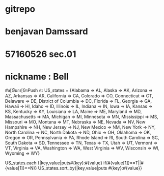 # gitrepo
# benjavan Damssard
# 57160526 sec.01
# nickname : Bell 
#ล[Gืมกา[GรPush ค่ะ US_states = {Alabama => AL, Alaska => AK, Arizona => AZ, Arkansas => AR, California => CA, Colorado => CO, Connecticut => CT, Delaware => DE, District of Columbia => DC, Florida => FL, Georgia => GA, Hawaii => HI, Idaho => ID, Illinois => IL, Indiana => IN, Iowa => IA, Kansas => KS, Kentucky => KY, Louisiana => LA, Maine => ME, Maryland => MD, Massachusetts => MA, Michigan => MI, Minnesota => MN, Mississippi => MS, Missouri => MO, Montana => MT, Nebraska => NE, Nevada => NV, New Hampshire => NH, New Jersey => NJ, New Mexico => NM, New York => NY, North Carolina => NC, North Dakota => ND, Ohio => OH, Oklahoma => OK, Oregon => OR, Pennsylvania => PA, Rhode Island => RI, South Carolina => SC, South Dakota => SD, Tennessee => TN, Texas => TX, Utah => UT, Vermont => VT, Virginia => VA, Washington => WA, West Virginia => WV, Wisconsin => WI, Wyoming => WY}

US_states.each {|key,value|puts#{key}:#{value} if(#{value[1]}==T||#{value[1]}==N)} US_states.sort_by{|key,value|puts #{key}:#{value}}
